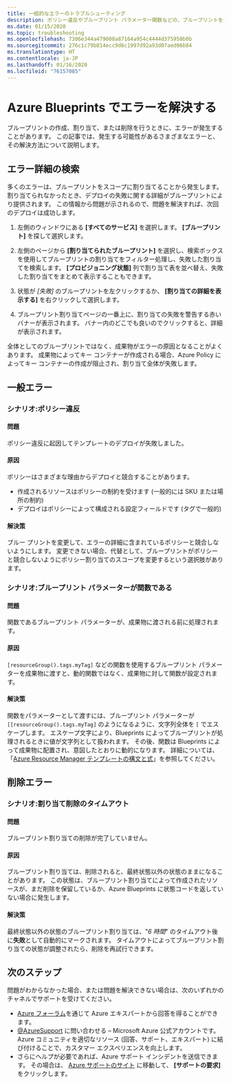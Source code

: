 ```yaml
---
title: 一般的なエラーのトラブルシューティング
description: ポリシー違反やブループリント パラメーター関数などの、ブループリントを作成、割り当て、および削除するときの問題をトラブルシューティングする方法について説明します。
ms.date: 01/15/2020
ms.topic: troubleshooting
ms.openlocfilehash: 7306e344a479008a87164a954c4444d375950b0b
ms.sourcegitcommit: 276c1c79b814ecc9d6c1997d92a93d07aed06b84
ms.translationtype: HT
ms.contentlocale: ja-JP
ms.lasthandoff: 01/16/2020
ms.locfileid: "76157085"
---
```

# <a name="troubleshoot-errors-using-azure-blueprints"></a>Azure Blueprints でエラーを解決する

ブループリントの作成、割り当て、または削除を行うときに、エラーが発生することがあります。 この記事では、発生する可能性があるさまざまなエラーと、その解決方法について説明します。

## <a name="finding-error-details"></a>エラー詳細の検索

多くのエラーは、ブループリントをスコープに割り当てることから発生します。 割り当てられなかったとき、デプロイの失敗に関する詳細がブループリントにより提供されます。 この情報から問題が示されるので、問題を解決すれば、次回のデプロイは成功します。

1. 左側のウィンドウにある **[すべてのサービス]** を選択します。 **[ブループリント]** を探して選択します。

1. 左側のページから **[割り当てられたブループリント]** を選択し、検索ボックスを使用してブループリントの割り当てをフィルター処理し、失敗した割り当てを検索します。 **[プロビジョニング状態]** 列で割り当て表を並べ替え、失敗した割り当てをまとめて表示することもできます。

1. 状態が _[失敗]_ のブループリントを左クリックするか、 **[割り当ての詳細を表示する]** を右クリックして選択します。

1. ブループリント割り当てページの一番上に、割り当ての失敗を警告する赤いバナーが表示されます。 バナー内のどこでも良いのでクリックすると、詳細が表示されます。

全体としてのブループリントではなく、成果物がエラーの原因となることがよくあります。 成果物によってキー コンテナーが作成される場合、Azure Policy によってキー コンテナーの作成が阻止され、割り当て全体が失敗します。

## <a name="general-errors"></a>一般エラー

### <a name="policy-violation"></a>シナリオ:ポリシー違反

#### <a name="issue"></a>問題

ポリシー違反に起因してテンプレートのデプロイが失敗しました。

#### <a name="cause"></a>原因

ポリシーはさまざまな理由からデプロイと競合することがあります。

- 作成されるリソースはポリシーの制約を受けます (一般的には SKU または場所の制約)
- デプロイはポリシーによって構成される設定フィールドです (タグで一般的)

#### <a name="resolution"></a>解決策

ブルー プリントを変更して、エラーの詳細に含まれているポリシーと競合しないようにします。 変更できない場合、代替として、ブループリントがポリシーと競合しないようにポリシー割り当てのスコープを変更するという選択肢があります。

### <a name="escape-function-parameter"></a>シナリオ:ブループリント パラメーターが関数である

#### <a name="issue"></a>問題

関数であるブループリント パラメーターが、成果物に渡される前に処理されます。

#### <a name="cause"></a>原因

`[resourceGroup().tags.myTag]` などの関数を使用するブループリント パラメーターを成果物に渡すと、動的関数ではなく、成果物に対して関数が設定されます。

#### <a name="resolution"></a>解決策

関数をパラメーターとして渡すには、ブループリント パラメーターが `[[resourceGroup().tags.myTag]` のようになるように、文字列全体を `[` でエスケープします。 エスケープ文字により、Blueprints によってブループリントが処理されるときに値が文字列として扱われます。 その後、関数は Blueprints によって成果物に配置され、意図したとおりに動的になります。 詳細については、「[Azure Resource Manager テンプレートの構文と式](../../../azure-resource-manager/templates/template-expressions.md)」を参照してください。

## <a name="delete-errors"></a>削除エラー

### <a name="assign-delete-timeout"></a>シナリオ:割り当て削除のタイムアウト

#### <a name="issue"></a>問題

ブループリント割り当ての削除が完了していません。

#### <a name="cause"></a>原因

ブループリント割り当ては、削除されると、最終状態以外の状態のままになることがあります。 この状態は、ブループリント割り当てによって作成されたリソースが、まだ削除を保留しているか、Azure Blueprints に状態コードを返していない場合に発生します。

#### <a name="resolution"></a>解決策

最終状態以外の状態のブループリント割り当ては、"_6 時間_" のタイムアウト後に**失敗**として自動的にマークされます。 タイムアウトによってブループリント割り当ての状態が調整されたら、削除を再試行できます。

## <a name="next-steps"></a>次のステップ

問題がわからなかった場合、または問題を解決できない場合は、次のいずれかのチャネルでサポートを受けてください。

- [Azure フォーラム](https://azure.microsoft.com/support/forums/)を通じて Azure エキスパートから回答を得ることができます。
- [@AzureSupport](https://twitter.com/azuresupport) に問い合わせる – Microsoft Azure 公式アカウントです。Azure コミュニティを適切なリソース (回答、サポート、エキスパート) に結び付けることで、カスタマー エクスペリエンスを向上します。
- さらにヘルプが必要であれば、Azure サポート インシデントを送信できます。 その場合は、 [Azure サポートのサイト](https://azure.microsoft.com/support/options/) に移動して、 **[サポートの要求]** をクリックします。